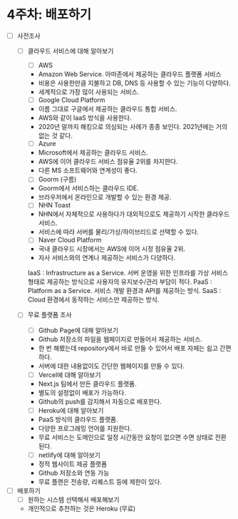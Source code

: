# 4주차: 배포하기
- [ ] 사전조사
  - [ ] 클라우드 서비스에 대해 알아보기
    - [ ] AWS
     - Amazon Web Service. 아마존에서 제공하는 클라우드 플랫폼 서비스
     - 비용은 사용한만큼 지불하고 DB, DNS 등 사용할 수 있는 기능이 다양하다.
     - 세계적으로 가장 많이 사용되는 서비스.
    - [ ] Google Cloud Platform
     - 이름 그대로 구글에서 제공하는 클라우드 통합 서비스.
     - AWS와 같이 IaaS 방식을 사용한다.
     - 2020년 말까지 해킹으로 의심되는 사례가 종종 보인다. 2021년에는 거의 없는 것 같다.
    - [ ] Azure
     - Microsoft에서 제공하는 클라우드 서비스.
     - AWS에 이어 클라우드 서비스 점유율 2위를 차지한다.
     - 다른 MS 소프트웨어와 연계성이 좋다.
    - [ ] Goorm (구름)
     - Goorm에서 서비스하는 클라우드 IDE.
     - 브라우저에서 온라인으로 개발할 수 있는 환경 제공.
    - [ ] NHN Toast
     - NHN에서 자체적으로 사용하다가 대외적으로도 제공하기 시작한 클라우드 서비스.
     - 서비스에 따라 서버를 물리/가상/하이브리드로 선택할 수 있다.
    - [ ] Naver Cloud Platform
     - 국내 클라우드 시장에서는 AWS에 이어 시정 점유율 2위.
     - 자사 서비스와의 연계나 제공하는 서비스가 다양하다.

     IaaS : Infrastructure as a Service. 서버 운영을 위한 인프라를 가상 서비스 형태로 제공하는 방식으로 사용자의 유지보수/관리 부담이 적다.
     PaaS : Platform as a Service. 서비스 개발 환경과 API를 제공하는 방식.
     SaaS : Cloud 환경에서 동작하는 서비스만 제공하는 방식.

  - [ ] 무료 플랫폼 조사
    - [ ] Github Page에 대해 알아보기
     - Github 저장소의 파일을 웹페이지로 만들어서 제공하는 서비스.
     - 한 번 해봤는데 repository에서 바로 만들 수 있어서 배포 자체는 쉽고 간편하다.
     - 서버에 대한 내용없이도 간단한 웹페이지를 만들 수 있다.
    - [ ] Vercel에 대해 알아보기
     - Next.js 팀에서 만든 클라우드 플랫폼.
     - 별도의 설정없이 배포가 가능하다.
     - Github의 push를 감지해서 자동으로 배포한다.
    - [ ] Heroku에 대해 알아보기
     - PaaS 방식의 클라우드 플랫폼.
     - 다양한 프로그래밍 언어를 지원한다.
     - 무료 서비스는 도메인으로 일정 시간동안 요청이 없으면 수면 상태로 전환된다.
    - [ ] netlify에 대해 알아보기
     - 정적 웹사이트 제공 플랫폼
     - Github 저장소와 연동 가능
     - 무료 플랜은 전송량, 리퀘스트 등에 제한이 있다.

- [ ] 배포하기
  - [ ] 원하는 시스템 선택해서 배포해보기
  - 개인적으로 추천하는 것은 Heroku (무료)
